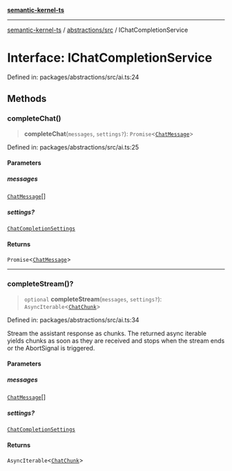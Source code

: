 [**semantic-kernel-ts**](../../../README.md)

***

[semantic-kernel-ts](../../../modules.md) / [abstractions/src](../README.md) / IChatCompletionService

# Interface: IChatCompletionService

Defined in: packages/abstractions/src/ai.ts:24

## Methods

### completeChat()

> **completeChat**(`messages`, `settings?`): `Promise`\<[`ChatMessage`](ChatMessage.md)\>

Defined in: packages/abstractions/src/ai.ts:25

#### Parameters

##### messages

[`ChatMessage`](ChatMessage.md)[]

##### settings?

[`ChatCompletionSettings`](ChatCompletionSettings.md)

#### Returns

`Promise`\<[`ChatMessage`](ChatMessage.md)\>

***

### completeStream()?

> `optional` **completeStream**(`messages`, `settings?`): `AsyncIterable`\<[`ChatChunk`](ChatChunk.md)\>

Defined in: packages/abstractions/src/ai.ts:34

Stream the assistant response as chunks. The returned async iterable yields
chunks as soon as they are received and stops when the stream ends or the
AbortSignal is triggered.

#### Parameters

##### messages

[`ChatMessage`](ChatMessage.md)[]

##### settings?

[`ChatCompletionSettings`](ChatCompletionSettings.md)

#### Returns

`AsyncIterable`\<[`ChatChunk`](ChatChunk.md)\>
